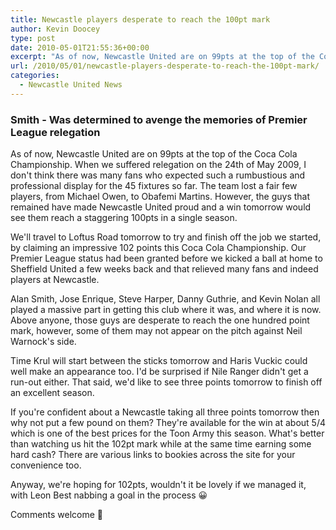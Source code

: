 ```yaml
---
title: Newcastle players desperate to reach the 100pt mark
author: Kevin Doocey
type: post
date: 2010-05-01T21:55:36+00:00
excerpt: "As of now, Newcastle United are on 99pts at the top of the Coca Cola Championship. When we suffered relegation on the 24th of May 2009, I don't think there was many fans who expected such a rumbustious and professional display for the 45 fixtures so far. The team lost a fair few players, from Michael Owen.."
url: /2010/05/01/newcastle-players-desperate-to-reach-the-100pt-mark/
categories:
  - Newcastle United News
---
```


### Smith - Was determined to avenge the memories of Premier League relegation

As of now, Newcastle United are on 99pts at the top of the Coca Cola Championship. When we suffered relegation on the 24th of May 2009, I don't think there was many fans who expected such a rumbustious and professional display for the 45 fixtures so far. The team lost a fair few players, from Michael Owen, to Obafemi Martins. However, the guys that remained have made Newcastle United proud and a win tomorrow would see them reach a staggering 100pts in a single season.

We'll travel to Loftus Road tomorrow to try and finish off the job we started, by claiming an impressive 102 points this Coca Cola Championship. Our Premier League status had been granted before we kicked a ball at home to Sheffield United a few weeks back and that relieved many fans and indeed players at Newcastle.

Alan Smith, Jose Enrique, Steve Harper, Danny Guthrie, and Kevin Nolan all played a massive part in getting this club where it was, and where it is now. Above anyone, those guys are desperate to reach the one hundred point mark, however, some of them may not appear on the pitch against Neil Warnock's side.

Time Krul will start between the sticks tomorrow and Haris Vuckic could well make an appearance too. I'd be surprised if Nile Ranger didn't get a run-out either. That said, we'd like to see three points tomorrow to finish off an excellent season.

If you're confident about a Newcastle taking all three points tomorrow then why not put a few pound on them? They're available for the win at about 5/4 which is one of the best prices for the Toon Army this season. What's better than watching us hit the 102pt mark while at the same time earning some hard cash? There are various links to bookies across the site for your convenience too.

Anyway, we're hoping for 102pts, wouldn't it be lovely if we managed it, with Leon Best nabbing a goal in the process 😀

Comments welcome 🙂
